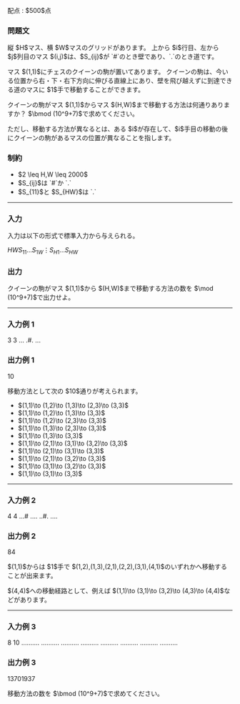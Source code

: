
<div>

<span>

<span>

<p>
配点 : $500$点
</p>

<div>

<section>

### **問題文**

<p>
縦 $H$マス、横 $W$マスのグリッドがあります。
上から $i$行目、左から $j$列目のマス $(i,j)$は、$S_{ij}$が `#`のとき壁であり、`.`のとき道です。
</p>

<p>
マス $(1,1)$にチェスのクイーンの駒が置いてあります。
クイーンの駒は、今いる位置から右・下・右下方向に伸びる直線上にあり、壁を飛び越えずに到達できる道のマスに $1$手で移動することができます。
</p>

<p>
クイーンの駒がマス $(1,1)$からマス $(H,W)$まで移動する方法は何通りありますか？ $\bmod (10^9+7)$で求めてください。
</p>

<p>
ただし、移動する方法が異なるとは、ある $i$が存在して、$i$手目の移動の後にクイーンの駒があるマスの位置が異なることを指します。
</p>

</section>

</div>

<div>

<section>

### **制約**

<ul>

<li>
$2 \leq H,W \leq 2000$
</li>

<li>
$S_{ij}$は `#`か `.`
</li>

<li>
$S_{11}$と $S_{HW}$は `.`
</li>

</ul>

</section>

</div>

---

<div>

<div>

<section>

### **入力**

<p>
入力は以下の形式で標準入力から与えられる。
</p>

<div>

$H$$W$$S_{11}\ldots S_{1W}$$\vdots$$S_{H1}\ldots S_{HW}$
</div>

</section>

</div>

<div>

<section>

### **出力**

<p>
クイーンの駒がマス $(1,1)$から $(H,W)$まで移動する方法の数を $\mod (10^9+7)$で出力せよ。
</p>

</section>

</div>

</div>

---

<div>

<section>

### **入力例 1**

<div>

3 3
...
.#.
...

</div>

</section>

</div>

<div>

<section>

### **出力例 1**

<div>

10

</div>

<p>
移動方法として次の $10$通りが考えられます。
</p>

<ul>

<li>
$(1,1)\to (1,2)\to (1,3)\to (2,3)\to (3,3)$
</li>

<li>
$(1,1)\to (1,2)\to (1,3)\to (3,3)$
</li>

<li>
$(1,1)\to (1,2)\to (2,3)\to (3,3)$
</li>

<li>
$(1,1)\to (1,3)\to (2,3)\to (3,3)$
</li>

<li>
$(1,1)\to (1,3)\to (3,3)$
</li>

<li>
$(1,1)\to (2,1)\to (3,1)\to (3,2)\to (3,3)$
</li>

<li>
$(1,1)\to (2,1)\to (3,1)\to (3,3)$
</li>

<li>
$(1,1)\to (2,1)\to (3,2)\to (3,3)$
</li>

<li>
$(1,1)\to (3,1)\to (3,2)\to (3,3)$
</li>

<li>
$(1,1)\to (3,1)\to (3,3)$
</li>

</ul>

</section>

</div>

---

<div>

<section>

### **入力例 2**

<div>

4 4
...#
....
..#.
....

</div>

</section>

</div>

<div>

<section>

### **出力例 2**

<div>

84

</div>

<p>
$(1,1)$からは $1$手で $(1,2),(1,3),(2,1),(2,2),(3,1),(4,1)$のいずれかへ移動することが出来ます。
</p>

<p>
$(4,4)$への移動経路として、例えば $(1,1)\to (3,1)\to (3,2)\to (4,3)\to (4,4)$などがあります。
</p>

</section>

</div>

---

<div>

<section>

### **入力例 3**

<div>

8 10
..........
..........
..........
..........
..........
..........
..........
..........

</div>

</section>

</div>

<div>

<section>

### **出力例 3**

<div>

13701937

</div>

<p>
移動方法の数を $\bmod (10^9+7)$で求めてください。
</p>

</section>

</div>

</span>

</span>

</div>
